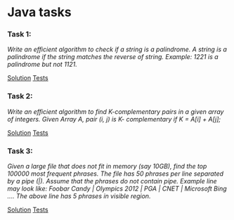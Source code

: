 # Java tasks

### Task 1:
*Write an efficient algorithm to check if a string is a palindrome. A string is a
palindrome if the string matches the reverse of string.
Example: 1221 is a palindrome but not 1121.*

[Solution](/src/com/los/Palindrome.java)
[Tests](/src/com/los/PalindromeTest.java)

### Task 2:
*Write an efficient algorithm to find K-complementary pairs in a given array of
 integers. Given Array A, pair (i, j) is K- complementary if K = A[i] + A[j];*

[Solution](/src/com/los/ComplementaryPair.java)
[Tests](/src/com/los/ComplementaryPairTest.java)

### Task 3:
*Given a large file that does not fit in memory (say 10GB), find the top 100000
 most frequent phrases. The file has 50 phrases per line separated by a pipe (|).
 Assume that the phrases do not contain pipe.
 Example line may look like: Foobar Candy | Olympics 2012 | PGA | CNET |
 Microsoft Bing ….
 The above line has 5 phrases in visible region.*

[Solution](/src/com/los/TopPhrases.java)
[Tests](/src/com/los/TopPhrasesTest.java)
